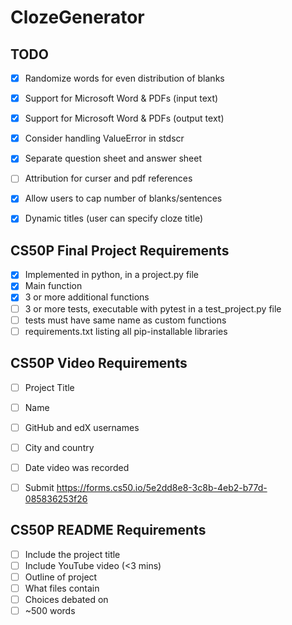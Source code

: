 # ClozeGenerator

## TODO
- [X] Randomize words for even distribution of blanks
- [X] Support for Microsoft Word & PDFs (input text)
- [X] Support for Microsoft Word & PDFs (output text)
- [X] Consider handling ValueError in stdscr
- [X] Separate question sheet and answer sheet
- [ ] Attribution for curser and pdf references 
- [X] Allow users to cap number of blanks/sentences
- [X] Dynamic titles (user can specify cloze title)




## CS50P Final Project Requirements 
- [X] Implemented in python, in a project.py file
- [X] Main function 
- [X] 3 or more additional functions 
- [ ] 3 or more tests, executable with pytest in a test_project.py file
- [ ] tests must have same name as custom functions 
- [ ] requirements.txt listing all pip-installable libraries

## CS50P Video Requirements 
- [ ] Project Title
- [ ] Name
- [ ] GitHub and edX usernames 
- [ ] City and country
- [ ] Date video was recorded
- [ ] Submit https://forms.cs50.io/5e2dd8e8-3c8b-4eb2-b77d-085836253f26


## CS50P README Requirements
- [ ] Include the project title 
- [ ] Include YouTube video (<3 mins)
- [ ] Outline of project 
- [ ] What files contain 
- [ ] Choices debated on 
- [ ] ~500 words